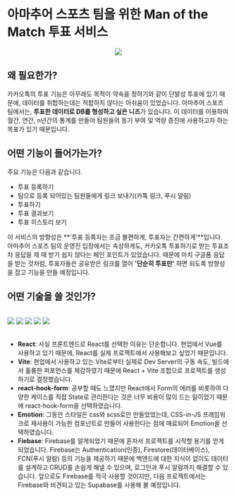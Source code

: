 # 아마추어 스포츠 팀을 위한 Man of the Match 투표 서비스

<p align="center">
  <img src="https://github.com/GAEGURINLAP/bullgaemi-survey/assets/72309817/d578a909-88e5-41d2-8d19-707a8569b250">
</p>

## 왜 필요한가?

카카오톡의 투표 기능은 아무래도 목적이 약속을 정하기와 같이 단발성 투표에 있기 때문에, 데이터를 취합하는데는 적합하지 않다는 아쉬움이 있었습니다. 아마추어 스포츠 팀에서는, **투표한 데이터로 DB를 형성하고 싶은 니즈**가 있습니다. 이 데이터를 이용하여 월간, 연간, n년간의 통계를 만들어 팀원들의 동기 부여 및 역량 증진에 사용하고자 하는 목표가 있기 때문입니다.

## 어떤 기능이 들어가는가?

주요 기능은 다음과 같습니다.

- 투표 등록하기
- 팀으로 등록 되어있는 팀원들에게 링크 보내기(카톡 링크, 푸시 알림)
- 투표하기
- 투표 결과보기
- 투표 히스토리 보기

이 서비스의 방향성은 **'투표 등록자는 조금 불편하게, 투표자는 간편하게'**입니다. 아마추어 스포츠 팀의 운영진 입장에서는 속상하게도, 카카오톡 투표하기로 받는 투표조차 응답을 제 때 받기 쉽지 않다는 페인 포인트가 있었습니다. 때문에 마치 구글폼 응답을 받는 것처럼, 투표자들은 공유받은 링크를 열어 **'단순히 투표만'** 하면 되도록 방향성을 잡고 기능을 만들 예정입니다.

## 어떤 기술을 쓸 것인가?
<br>

<div>

<img src="https://img.shields.io/badge/React-61DAFB?style=for-the-badge&logo=react&logoColor=white">
<img src="https://img.shields.io/badge/TypeScript-3178C6?style=for-the-badge&logo=typescript&logoColor=white">
<img src="https://img.shields.io/badge/Vite-AA4EFE?style=for-the-badge&logo=vite&logoColor=white">
<img src="https://img.shields.io/badge/emotion-C43BAD?style=for-the-badge&logo=emotion&logoColor=white">
<img src="https://img.shields.io/badge/firebase-049BE5?style=for-the-badge&logo=firebase&logoColor=FFCC31">
</div>

<br>
    
- **React**: 사실 프론트엔드로 React를 선택한 이유는 단순합니다. 현업에서 Vue를 사용하고 있기 때문에, React를 실제 프로젝트에서 사용해보고 싶었기 때문입니다.
- **Vite**: 현업에서 사용하고 있는 Vite로부터 실제로 Dev Server의 구동 속도, 빌드에서 훌륭한 퍼포먼스를 체감하였기 때문에 React + Vite 조합으로 프로젝트를 생성하기로 결정했습니다.
- **react-hook-form**: 공부할 때도 느꼈지만 React에서 Form의 에러를 비롯하여 다양한 케이스를 직접 State로 관리한다는 것은 너무 비용이 많이 드는 일이었기 때문에 react-hook-form을 선택하였습니다.
- **Emotion**: 그동안 스타일은 css와 scss로만 만들었었는데, CSS-in-JS 프레임워크로 재사용이 가능한 컴포넌트로 만들어 사용한다는 점에 매료되어 Emotion을 선택하였습니다.
- **Fiebase**: Firebase를 알게되었기 때문에 혼자서 프로젝트를 시작할 용기를 얻게 되었습니다. Firebase는 Authentication(인증), Firestore(데이터베이스), FCN(푸시 알람) 등의 기능을 제공하기 때문에 백엔드에 대한 지식이 없이도 데이터를 설계하고 CRUD를 손쉽게 해낼 수 있으며, 로그인과 푸시 알람까지 해결할 수 있습니다. 앞으로도 Firebase를 적극 사용할 것이지만, 다음 프로젝트에서는 Firebase와 비견되고 있는 Supabase를 사용해 볼 예정입니다.
